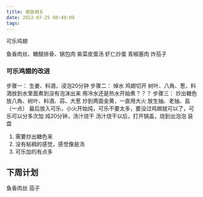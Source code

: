 ```yaml
---
title: 做饭相关
date: 2022-07-25 00:49:09
tags:
---
```






可乐鸡翅


鱼香肉丝、糖醋排骨、锅包肉
紫菜皮蛋汤
虾仁炒蛋
青椒塞肉
炸茄子

### 可乐鸡翅的改进


步骤一：
生姜、料酒，浸泡20分钟
步骤二：
焯水
鸡翅切开
树叶、八角、葱，料酒放到水里面煮到没有泡沫出来
用冷水还是热水开始煮？？？
步骤三：
炒出糖色
放八角、树叶、料酒、蒜、大葱
炒到两面金黄，一直用大火
放生抽、老抽、盐（一点）
最后放入可乐，小火开始炖，可乐不要太多，要没过鸡翅就可以了，可乐可以分多次加
炖20分钟，汤汁烧干
汤汁烧干以后，打开锅盖，烧到出泡泡
装盘




1. 需要炒出糖色来
2. 没有粘稠的感觉，感觉像是汤
3. 可乐加的有点多



## 下周计划

鱼香肉丝
茄子

